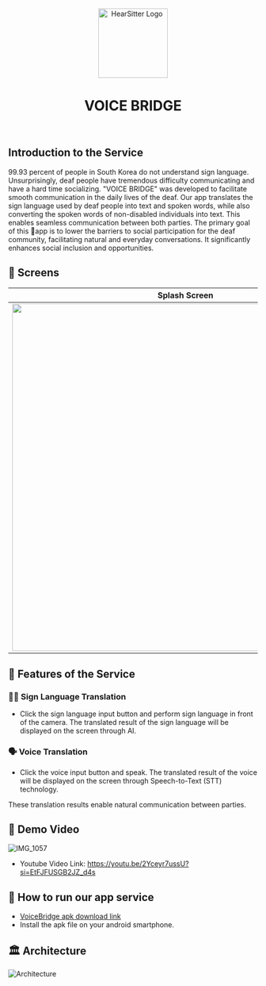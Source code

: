 <br>

<p align="center">
<img src="https://github.com/GSC-voice-linker/.github/assets/79097171/3c8f70df-3016-47a5-9bf9-b4003964266c" width="140px" alt="HearSitter Logo" />
</p>

<h1 align="center">VOICE BRIDGE</h1>

<br>

## Introduction to the Service
99.93 percent of people in South Korea do not understand sign language. Unsurprisingly, deaf people have tremendous difficulty communicating and have a hard time socializing.
"VOICE BRIDGE" was developed to facilitate smooth communication in the daily lives of the deaf. Our app translates the sign language used by deaf people into text and spoken words, while also converting the spoken words of non-disabled individuals into text. This enables seamless communication between both parties.
The primary goal of this app is to lower the barriers to social participation for the deaf community, facilitating natural and everyday conversations. It significantly enhances social inclusion and opportunities.

## 📱 Screens
|Splash Screen                    |   Home screen             |
|:-------------------------:|:-------------------------:|
<img src="https://github.com/GSC-voice-linker/.github/assets/79097171/e8747623-cfc9-434d-ab4e-6a70df07022d" width='700'>|<img src="https://github.com/GSC-voice-linker/.github/assets/79097171/a56af496-ca7d-4b4d-95ba-238b1c87b508" width='700'>

## 🔑 Features of the Service
### 👋🏼 Sign Language Translation
- Click the sign language input button and perform sign language in front of the camera. The translated result of the sign language will be displayed on the screen through AI.
### 🗣️ Voice Translation
- Click the voice input button and speak. The translated result of the voice will be displayed on the screen through Speech-to-Text (STT) technology.

These translation results enable natural communication between parties.

## 📀 Demo Video
![IMG_1057](https://github.com/GSC-voice-linker/.github/assets/79097171/2d25c3d9-da94-4acd-987e-1cf7da532ab1)
- Youtube Video Link: https://youtu.be/2Yceyr7ussU?si=EtFJFUSGB2JZ_d4s

## 📱 How to run our app service
- [VoiceBridge apk download link](https://drive.google.com/drive/u/0/folders/1OdnLlDRYL2huVHvX8ez1tTuez7Xa7YSX)
- Install the apk file on your android smartphone.

## 🏛️ Architecture
![Architecture](https://github.com/GSC-voice-linker/.github/assets/79097171/02f29007-9bce-4dbf-8044-94368a4c0e07)
